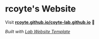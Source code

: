 
# rcoyte's Website

Visit **[rcoyte.github.io/coyte-lab.github.io](https://rcoyte.github.io/coyte-lab.github.io)** 🚀

_Built with [Lab Website Template](https://greene-lab.gitbook.io/lab-website-template-docs)_


